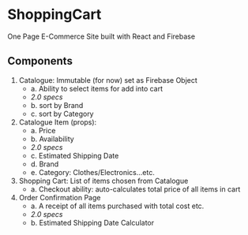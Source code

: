 # ShoppingCart
One Page E-Commerce Site built with React and Firebase
## Components
1. Catalogue: Immutable (for now) set as Firebase Object
    - a. Ability to select items for add into cart
    - *2.0 specs*
    - b. sort by Brand
    - c. sort by Category
2. Catalogue Item (props):
    - a. Price
    - b. Availability
    - *2.0 specs*
    - c. Estimated Shipping Date
    - d. Brand
    - e. Category: Clothes/Electronics...etc.
3. Shopping Cart: List of items chosen from Catalogue
    - a. Checkout ability: auto-calculates total price of all items in cart
4. Order Confirmation Page
    - a. A receipt of all items purchased with total cost etc.
    - *2.0 specs*
    - b. Estimated Shipping Date Calculator
